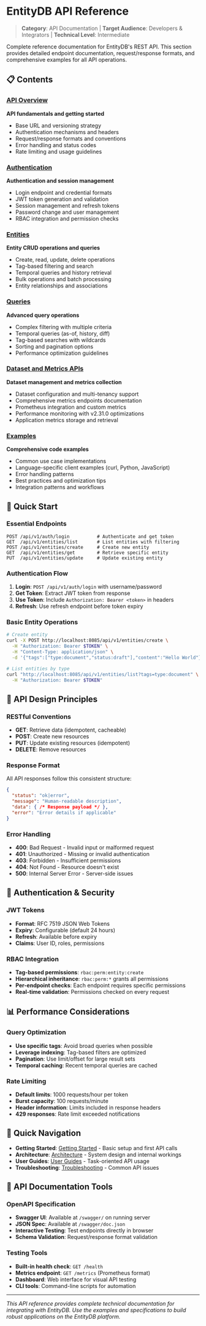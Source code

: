 # EntityDB API Reference

> **Category**: API Documentation | **Target Audience**: Developers & Integrators | **Technical Level**: Intermediate

Complete reference documentation for EntityDB's REST API. This section provides detailed endpoint documentation, request/response formats, and comprehensive examples for all API operations.

## 📋 Contents

### [API Overview](./01-overview.md)
**API fundamentals and getting started**
- Base URL and versioning strategy
- Authentication mechanisms and headers
- Request/response formats and conventions
- Error handling and status codes
- Rate limiting and usage guidelines

### [Authentication](./02-authentication.md)
**Authentication and session management**
- Login endpoint and credential formats
- JWT token generation and validation
- Session management and refresh tokens
- Password change and user management
- RBAC integration and permission checks

### [Entities](./03-entities.md)
**Entity CRUD operations and queries**
- Create, read, update, delete operations
- Tag-based filtering and search
- Temporal queries and history retrieval
- Bulk operations and batch processing
- Entity relationships and associations

### [Queries](./04-queries.md)
**Advanced query operations**
- Complex filtering with multiple criteria
- Temporal queries (as-of, history, diff)
- Tag-based searches with wildcards
- Sorting and pagination options
- Performance optimization guidelines

### [Dataset and Metrics APIs](./04-datasets-metrics.md)
**Dataset management and metrics collection**
- Dataset configuration and multi-tenancy support
- Comprehensive metrics endpoints documentation
- Prometheus integration and custom metrics
- Performance monitoring with v2.31.0 optimizations
- Application metrics storage and retrieval

### [Examples](./05-examples.md)
**Comprehensive code examples**
- Common use case implementations
- Language-specific client examples (curl, Python, JavaScript)
- Error handling patterns
- Best practices and optimization tips
- Integration patterns and workflows

## 🚀 Quick Start

### Essential Endpoints
```
POST /api/v1/auth/login          # Authenticate and get token
GET  /api/v1/entities/list       # List entities with filtering
POST /api/v1/entities/create     # Create new entity
GET  /api/v1/entities/get        # Retrieve specific entity
PUT  /api/v1/entities/update     # Update existing entity
```

### Authentication Flow
1. **Login**: `POST /api/v1/auth/login` with username/password
2. **Get Token**: Extract JWT token from response
3. **Use Token**: Include `Authorization: Bearer <token>` in headers
4. **Refresh**: Use refresh endpoint before token expiry

### Basic Entity Operations
```bash
# Create entity
curl -X POST http://localhost:8085/api/v1/entities/create \
  -H "Authorization: Bearer $TOKEN" \
  -H "Content-Type: application/json" \
  -d '{"tags":["type:document","status:draft"],"content":"Hello World"}'

# List entities by type
curl "http://localhost:8085/api/v1/entities/list?tags=type:document" \
  -H "Authorization: Bearer $TOKEN"
```

## 🎯 API Design Principles

### RESTful Conventions
- **GET**: Retrieve data (idempotent, cacheable)
- **POST**: Create new resources
- **PUT**: Update existing resources (idempotent)
- **DELETE**: Remove resources

### Response Format
All API responses follow this consistent structure:
```json
{
  "status": "ok|error",
  "message": "Human-readable description",
  "data": { /* Response payload */ },
  "error": "Error details if applicable"
}
```

### Error Handling
- **400**: Bad Request - Invalid input or malformed request
- **401**: Unauthorized - Missing or invalid authentication
- **403**: Forbidden - Insufficient permissions
- **404**: Not Found - Resource doesn't exist
- **500**: Internal Server Error - Server-side issues

## 🔐 Authentication & Security

### JWT Tokens
- **Format**: RFC 7519 JSON Web Tokens
- **Expiry**: Configurable (default 24 hours)
- **Refresh**: Available before expiry
- **Claims**: User ID, roles, permissions

### RBAC Integration
- **Tag-based permissions**: `rbac:perm:entity:create`
- **Hierarchical inheritance**: `rbac:perm:*` grants all permissions
- **Per-endpoint checks**: Each endpoint requires specific permissions
- **Real-time validation**: Permissions checked on every request

## 📊 Performance Considerations

### Query Optimization
- **Use specific tags**: Avoid broad queries when possible
- **Leverage indexing**: Tag-based filters are optimized
- **Pagination**: Use limit/offset for large result sets
- **Temporal caching**: Recent temporal queries are cached

### Rate Limiting
- **Default limits**: 1000 requests/hour per token
- **Burst capacity**: 100 requests/minute
- **Header information**: Limits included in response headers
- **429 responses**: Rate limit exceeded notifications

## 🔗 Quick Navigation

- **Getting Started**: [Getting Started](../getting-started/) - Basic setup and first API calls
- **Architecture**: [Architecture](../architecture/) - System design and internal workings
- **User Guides**: [User Guides](../user-guide/) - Task-oriented API usage
- **Troubleshooting**: [Troubleshooting](../reference/troubleshooting/) - Common API issues

## 📝 API Documentation Tools

### OpenAPI Specification
- **Swagger UI**: Available at `/swagger/` on running server
- **JSON Spec**: Available at `/swagger/doc.json`
- **Interactive Testing**: Test endpoints directly in browser
- **Schema Validation**: Request/response format validation

### Testing Tools
- **Built-in health check**: `GET /health`
- **Metrics endpoint**: `GET /metrics` (Prometheus format)
- **Dashboard**: Web interface for visual API testing
- **CLI tools**: Command-line scripts for automation

---

*This API reference provides complete technical documentation for integrating with EntityDB. Use the examples and specifications to build robust applications on the EntityDB platform.*